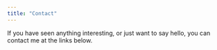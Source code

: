 ```yaml
---
title: "Contact"
---
```


If you have seen anything interesting, or just want to say hello, you can contact me at the links below.
